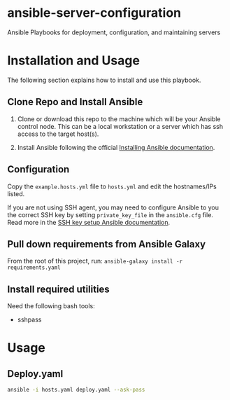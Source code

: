 # ansible-server-configuration

Ansible Playbooks for deployment, configuration, and maintaining servers

# Installation and Usage
The following section explains how to install and use this playbook.

## Clone Repo and Install Ansible

1. Clone or download this repo to the machine which will be your Ansible control node. This can be a local workstation or a server which has ssh access to the target host(s).

2. Install Ansible following the official [Installing Ansible documentation](https://docs.ansible.com/ansible/latest/installation_guide/intro_installation.html).

## Configuration

Copy the `example.hosts.yml` file to `hosts.yml` and edit the hostnames/IPs listed.

If you are not using SSH agent, you may need to configure Ansible to you the correct SSH key by setting `private_key_file` in the `ansible.cfg` file. Read more in the [SSH key setup Ansible documentation](https://docs.ansible.com/ansible/latest/user_guide/connection_details.html#ssh-key-setup).

## Pull down requirements from Ansible Galaxy
From the root of this project, run: `ansible-galaxy install -r requirements.yaml`

## Install required utilities

Need the following bash tools:
- sshpass


# Usage

## Deploy.yaml

```bash
ansible -i hosts.yaml deploy.yaml --ask-pass
